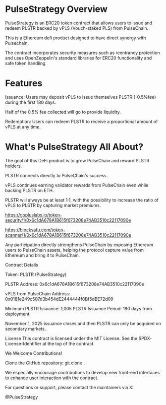 # PulseStrategy Overview


PulseStrategy is an ERC20 token contract that allows users to issue and redeem PLSTR backed by vPLS (Vouch-staked PLS) from PulseChain.

This is a Ethereum defi product designed to have direct synergy with Pulsechain.

The contract incorporates security measures such as reentrancy protection and uses OpenZeppelin's standard libraries for ERC20 functionality and safe token handling.


# Features

Issuance: Users may deposit vPLS to issue themselves PLSTR (-0.5%fee) during the first 180 days.

Half of the 0.5% fee collected will go to provide liquidity.

Redemption: Users can redeem PLSTR to receive a proportional amount of vPLS at any time.


# What's PulseStrategy All About?


The goal of this DeFi product is to grow PulseChain and reward PLSTR holders.

PLSTR connects directly to PulseChain's success.

vPLS continues earning validator rewards from PulseChain even while backing PLSTR on ETH.

PLSTR will always be at least 1:1, with the possibility to increase the ratio of vPLS to PLSTR by capturing market premiums. 



https://gopluslabs.io/token-security/1/0x6c1dA678A1B615f673208e74AB3510c22117090e

https://blocksafu.com/token-scanner/1/0x6c1dA678A1B615f673208e74AB3510c22117090e

Any participation directly strengthens PulseChain by exposing Ethereum users to PulseChain assets, helping the protocol capture value from Ethereum and bring it to PulseChain.

Contract Details

Token: PLSTR (PulseStrategy)

PLSTR Address: 0x6c1dA678A1B615f673208e74AB3510c22117090e

vPLS from PulseChain Address: 0x0181e249c507d3b454dE2444444f0Bf5dBE72d09

Minimum PLSTR Issuance: 1,005 PLSTR
Issuance Period: 180 days from deployment.

November 1, 2025 issuance closes and then PLSTR can only be acquired on secondary markets.

License
This contract is licensed under the MIT License. See the SPDX-License-Identifier at the top of the contract.

We Welcome Contributions!

Clone the GitHub repository: git clone <repository-url>.

We especially encourage contributions to develop new front-end interfaces to enhance user interaction with the contract.

For questions or support, please contact the maintainers via X: 

@PulseStrategy
